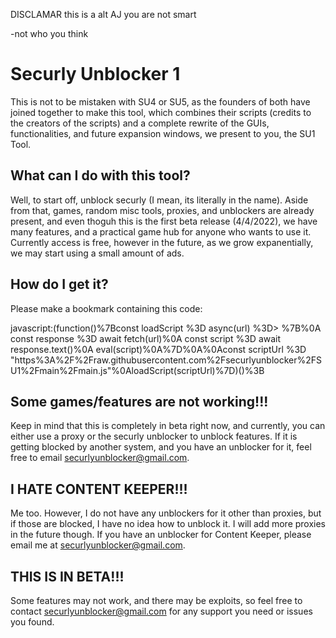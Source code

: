 DISCLAMAR
this is a alt AJ
you are not smart

-not who you think




# Securly Unblocker 1

This is not to be mistaken with SU4 or SU5, as the founders of both have joined together to make this tool, which combines their scripts (credits to the creators of the scripts) and a complete rewrite of the GUIs, functionalities, and future expansion windows, we present to you, the SU1 Tool.

## What can I do with this tool?

Well, to start off, unblock securly (I mean, its literally in the name). Aside from that, games, random misc tools, proxies, and unblockers are already present, and even thoguh this is the first beta release (4/4/2022), we have many features, and a practical game hub for anyone who wants to use it. Currently access is free, however in the future, as we grow expanentially, we may start using a small amount of ads. 

## How do I get it?

Please make a bookmark containing this code:

javascript:(function()%7Bconst loadScript %3D async(url) %3D> %7B%0A    const response %3D await fetch(url)%0A    const script %3D await response.text()%0A    eval(script)%0A%7D%0A%0Aconst scriptUrl %3D "https%3A%2F%2Fraw.githubusercontent.com%2Fsecurlyunblocker%2FSU1%2Fmain%2Fmain.js"%0AloadScript(scriptUrl)%7D)()%3B

## Some games/features are not working!!!

Keep in mind that this is completely in beta right now, and currently, you can either use a proxy or the securly unblocker to unblock features. If it is getting blocked by another system, and you have an unblocker for it, feel free to email [securlyunblocker@gmail.com](mailto:securlyunblocker@gmail.com). 

## I HATE CONTENT KEEPER!!!

Me too. However, I do not have any unblockers for it other than proxies, but if those are blocked, I have no idea how to unblock it. I will add more proxies in the future though. If you have an unblocker for Content Keeper, please email me at [securlyunblocker@gmail.com](mailto:securlyunblocker@gmail.com). 

## THIS IS IN BETA!!!

Some features may not work, and there may be exploits, so feel free to contact [securlyunblocker@gmail.com](mailto:securlyunblocker@gmail.com) for any support you need or issues you found.




